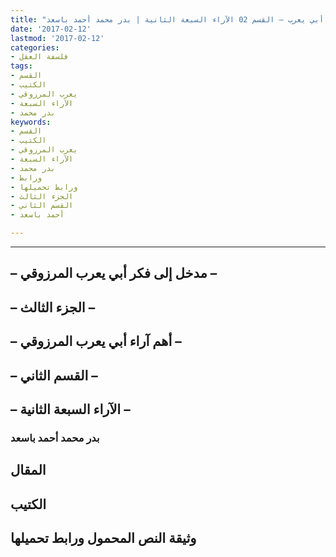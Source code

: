 ```yaml
---
title: "الهروب من الإيديولوجيا: مدخل إلى فكر أبي يعرب المرزوقي | الجزء 03 أهم أراء أبي يعرب – القسم 02 الآراء السبعة الثانية | بدر محمد أحمد باسعد"
date: '2017-02-12'
lastmod: '2017-02-12'
categories:
- فلسفة العقل
tags:
- القسم
- الكتيب
- يعرب المرزوقي
- الآراء السبعة
- بدر محمد
keywords:
- القسم
- الكتيب
- يعرب المرزوقي
- الآراء السبعة
- بدر محمد
- ورابط
- ورابط تحميلها
- الجزء الثالث
- القسم الثاني
- أحمد باسعد

---
```

****

## **– مدخل إلى فكر أبي يعرب المرزوقي –**

## **– الجزء الثالث –**

## **– أهم آراء أبي يعرب المرزوقي –**

## **– القسم الثاني –**

## **– الآراء السبعة الثانية –**

### بدر محمد أحمد باسعد

## المقال

## الكتيب

## وثيقة النص المحمول ورابط تحميلها

###
